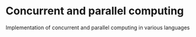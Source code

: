 # Concurrent and parallel computing


Implementation of concurrent and parallel computing in various languages

